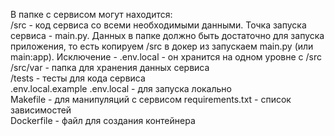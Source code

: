 В папке с сервисом могут находится:  
/src - код сервиса со всеми необходимыми данными. Точка запуска сервиса - main.py. Данных в папке должно быть достаточно для запуска приложения, то есть копируем /src в докер из запускаем main.py (или main:app). Исключение - .env.local - он хранится на одном уровне с /src       
/src/var - папка для хранения данных сервиса  
/tests - тесты для кода сервиса  
.env.local.example .env.local - для запуска локально  
Makefile - для манипуляций с сервисом
requirements.txt - список зависимостей  
Dockerfile - файл для создания контейнера

